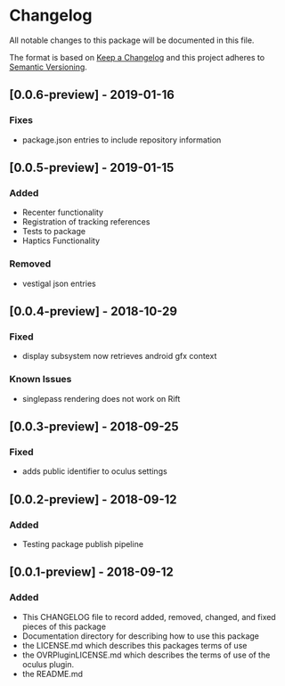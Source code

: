 # Changelog
All notable changes to this package will be documented in this file.

The format is based on [Keep a Changelog](http://keepachangelog.com/en/1.0.0/)
and this project adheres to [Semantic Versioning](http://semver.org/spec/v2.0.0.html).

## [0.0.6-preview] - 2019-01-16
### Fixes
- package.json entries to include repository information

## [0.0.5-preview] - 2019-01-15
### Added
- Recenter functionality
- Registration of tracking references
- Tests to package
- Haptics Functionality

### Removed
- vestigal json entries

## [0.0.4-preview] - 2018-10-29
### Fixed
- display subsystem now retrieves android gfx context 

### Known Issues
- singlepass rendering does not work on Rift

## [0.0.3-preview] - 2018-09-25
### Fixed
- adds public identifier to oculus settings

## [0.0.2-preview] - 2018-09-12
### Added 
- Testing package publish pipeline

## [0.0.1-preview] - 2018-09-12
### Added 
- This CHANGELOG file to record added, removed, changed, and fixed pieces of this package
- Documentation directory for describing how to use this package
- the LICENSE.md which describes this packages terms of use
- the OVRPluginLICENSE.md which describes the terms of use of the oculus plugin.
- the README.md 
